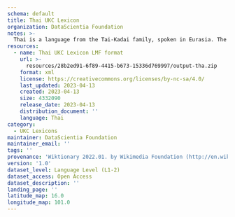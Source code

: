 ```yaml
---
schema: default
title: Thai UKC Lexicon
organization: DataScientia Foundation
notes: >-
  Thai is a language from the Tai-Kadai family, spoken in Eurasia. The UKC Lexicon of Thai is represented as a lexico-semantic network. It consists of words, word senses, synsets, as well as sense-level and synset-level relationships.
resources:
  - name: Thai UKC Lexicon LMF format
    url: >-
      resources/28b2ed91-6f89-4415-b673-15336d769997/output-tha.zip
    format: xml
    license: https://creativecommons.org/licenses/by-nc-sa/4.0/
    last_updated: 2023-04-13
    created: 2023-04-13
    size: 4332090
    release_date: 2023-04-13
    distribution_document: ''
    language: Thai
category:
  - UKC Lexicons
maintainer: DataScientia Foundation
maintainer_email: ''
tags: ''
provenance: 'Wiktionary 2022.01. by Wikimedia Foundation (http://en.wiktionary.org); CogNet 2.1 by Khuyagbaatar Batsuren, National University of Mongolia (http://cognet.ukc.disi.unitn.it); KinDiv: Kinship Diversity 1.0 by Temuulen Khishigsuren (http://ukc.disi.unitn.it/index.php/kinship/); UniMet: Universal Metonymy 1.0 by Temuulen Khishigsuren and Gábor Bella (http://ukc.disi.unitn.it/index.php/metonymy/); MorphyNet 2.0 by Gábor Bella and Khuyagbaatar Batsuren (http://ukc.disi.unitn.it/index.php/morphynet/); Antonymy 1.0 by Gábor Bella (http://ukc.datascientia.eu); Open Multilingual Wordnet 1.4 by Francis Bond, Division of Linguistics and Multilingual Studies, Nanyang Technological University (http://compling.hss.ntu.edu.sg/omw/); Thai Wordnet  by National Institute of Information and Communications Technology, Thailand (website not available); Princeton WordNet 2.1 by Princeton University (https://wordnet.princeton.edu)'
version: '1.0'
dataset_level: Language Level (L1-2)
dataset_access: Open Access
dataset_description: ''
landing_page: ''
latitude_map: 16.0
longitude_map: 101.0
---
```

